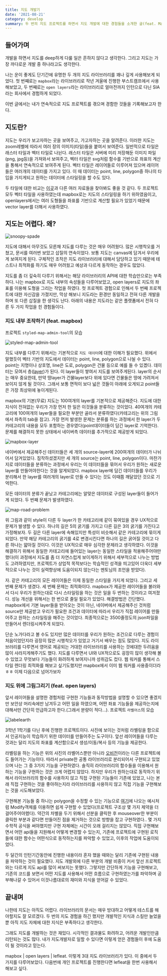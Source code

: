```yaml
---
title: 지도 개발기
date: '2021-08-21'
category: develop
summary: 두 번의 지도 프로젝트를 하면서 지도 개발에 대한 경험들을 소개한 글(feat. MapboxJS & OpenLayers)
---
```


## 들어가며

개발을 하면서 지도를 deep하게 다룰 일은 흔하지 않다고 생각한다. 그리고 지도는 가장 까다로운 개발 중 하나라고도 생각한다.

나는 운이 좋게도 단기간에 유명한 두 개의 지도 라이브러리를 꽤나 깊게 사용해보게 되었다. 첫 번쨰로는 `mapbox`라는 라이브러리로 작년 겨울에 진행한 부스트캠프에서 사용해보았고, 두 번째로는 `open layers`라는 라이브러리로 얼마전까지 인턴으로 다닌 SIA라는 회사에서 경험하게 되었다.

이번 글에서는 내가 연속적으로 지도 프로젝트를 겪으며 경함한 것들을 기록해보고자 한다.

## 지도란?

지도는 우리가 보고자하는 곳을 보여주고, 가고자하는 곳을 알려준다. 이러한 지도는 zoom레벨에 따라서 여러 장의 이미지(타일)들을 붙여서 보여준다. 일반적으로 타일은 래스터 타일과 벡터 타일로 나뉜다. 래스터 타일은 서버에 미리 저장해둔 이미지 파일(png, jpg등)을 가져와서 보여주고, 벡터 타일은 svg처럼 함수를 기반으로 좌표의 계산을 통해서 연속적으로 보여주게 된다. 벡터 타일은 레이어들로 이루어져 있으며 레이어들은 여러개의 데이터를 가지고 있다. 이 때 데이터는 point, line, polygon중 하나의 타입을 가지게되고 원하는 데이터에 스타일링을 할 수도 있다.

두 타일에 대한 비교는 [이곳](https://doc.arcgis.com/ko/arcgis-online/reference/tile-layers.htm)과 다른 여러 자료들을 찾아봐도 좋을 것 같다. 두 프로젝트 모두 벡터 타일을 사용하였는데 mapbox로는 지도의 스타일링을 하기 위하였음이고, openlayers에서는 여러 도형들을 좌표를 기반으로 계산할 필요가 있었기 때문에 vector layer를 더해서 사용하였다.

## 지도는 어렵다. 왜?

![snoopy-spade](/develop/images/snoopy-spade.jpeg)

지도에 대해서 아무것도 모른채 지도를 다루는 것은 매우 어려웠다. 많은 시행착오를 거쳤고, 문서를 여러번 보았고 삽질의 연속이었다. 보통 지도는 canvas에 담겨서 우리에게 보여지게 된다. 구체적인 조작은 지도 라이브러리에 대해서 담당하고 있기 때문에 테스트나 최적화를 하기도 매우 어려웠고 예상과 다르게 동작하는 경우도 많았다.

지도를 좀 더 깊숙히 다루기 위해서는 해당 라이브러리의 API에 대한 학습만으로는 부족하다. 나는 mapbox로 지도 내부의 속성들을 다루어보았고, open layers로 지도의 좌표를 이용해 도형을 그리는 작업을 하였다. 첫 프로젝트 경험으로 인해서 두 번째 프로젝트에 대한 자신감을 가졌지만, 막상 해보니 지도라는 환경만 동일하고 전혀 다른 개발을 하며 또 다른 삽질을 한 생각도 난다. 아래의 내용은 지도라는 같은 플랫폼에서 전혀 다른 두 가지 작업을 힌 경험들이다.

### 지도 내부 조작하기 (feat. mapbox)

프로젝트 `styled-map-admin-tool`의 모습

![styled-map-admin-tool](/develop/images/styled-map-admin-tool.png)

지도 내부를 다루기 위해서는 기본적으로 `지도 데이터`에 대한 이해가 필요했다. 위에서 말했듯이 벡터 기반의 지도에서 데이터는 point, line, polygon으로 나뉠 수 있다. point는 지명이나 상호명, line은 도로, polygon은 건물 등으로 예를 들 수 있곘다. 데이터는 모여서 층([layer](https://docs.mapbox.com/help/glossary/layer/))가 된다. 이 layer들이 쌓여서 지도를 보여주게된다. layer의 순서는 매우 중요한데, 만약 땅layer가 건물layer보다 위에 있다면 건물들은 땅에 가려져서 보이지 않게 될 것이다. 그래서 보통 면적이 보다 넓은 것들이 아래에 오게되고 point들은 가장 최상위에 놓이게된다.

mapbox의 기본(무료) 지도는 100여개의 layer를 기본적으로 제공해준다. 지도에 대한 지식이 전혀없는 우리가 가장 먼저 한 일은 이것들을 분류하는 것이었다. 40여개의 카테고리에 100여개의 layer들을 필요한 부분만 골라서 분류하였다(카테고리는 위의 그림에서 좌측의 tab을 참고). 가장 먼저 발생한 문제는 분류를 하는 과정에서 한 layer가 두 카테고리의 내용을 모두 포함하는 경우였다(point데이터들이 담긴 layer로 기억한다). 문제를 해결하지 못한 상태에서 네이버측 데이터를 추가적으로 제공받게 되었다.

![mapbox-layer](/develop/images/mapbox-layer.png)

네이버에서 제공해주신 데이터들은 세 개의 source-layer에 200여개의 데이터가 나뉘어서 담겨있었다. 짐작하셨겠지만 세 개의 source는 point, line, polygon이다. 마찬가지로 데이터들을 분류하는 과정에서 우리는 이 데이터들을 묶어서 우리가 원하는 새로운 layer를 만들어야한다는 것을 알게되었다. mapbox layer에 담긴 데이터들를 우리가 분리해서 한 layer를 여러개의 layer로 만들 수 있다는 것도 이때쯤 깨달았던 것으로 기억한다.

모든 데이터의 분류가 끝났고 카테고리에는 알맞은 데이터로 구성된 layer들이 들어가게 되었다. 두 번째 문제가 발생하였다.

![map-road-problem](/develop/images/map-road-problem.png)

위 그림과 같이 style이 다른 두 layer가 한 카테고리에 같이 묶여있을 경우 UX적으로 문제가 발생할 수 있다. 하나의 길은 5의 굵기를 가지고 다른 길은 3의 굵기를 가진다고 가정해보자. 두 길은 다른 layer에 속해있지만 특성이 비슷해서 같은 카테고리에 묶이게 되었다. 만약 해당 카테고리의 굵기를 4로 변경시킨다면 하나의 길은 굵어질 것이고 다른 하나는 얇아질 것이다. 이것은 UX적으로 매우 심각한 문제라고 생각하였다. 이것을 해결하기 위해서 동일한 카테고리에 들어있는 layer는 동일한 스타일을 적용해주어야만 했다(이 과정에서 지도를 좀 더 자연스럽게 보이게하기 위해서 세부적으로 나누는 방법도 고려하였지만, 프로젝트가 상업적 목적보다는 학습적인 성격을 띄고있어 더욱더 세부적으로 나누는 것이 실력향상에 도움이되지 않는다는 멘토님의 조언을 받았다).

자. 같은 카테고리의 모든 레이어들은 이제 동일한 스타일을 가지게 되었다. 그리고 세 번째 문제가 생겼다. 세 번째 문제는 최적화이다. mapbox가 제공한 레이어들을 불러와서 다시 우리가 원하는대로 다시 스타일링을 하는 것은 일을 두 번하는 것이라고 여겨졌다. 성능 개선을 위해서는 한 번으로 줄일 필요가 있었다. 해결방법은 간단했다. mapbox에서 기본 layer들을 받아오는 것이 아닌, 네이버에서 제공해주신 것처럼 source만 제공받고 우리가 필요한 조건과 데이터에 따라서 우리가 직접 레이어를 만들어주고 원하는 스타일링을 해주는 것이었다. 최종적으로는 3500줄정도의 json파일을 만들어서 렌더링시켜주게 되었다.

단순 노가다라고 볼 수도 있지만 많은 데이터를 우리가 원하는 조건으로 다루는 경험이 처음이었던지라 굉장히 많은 시행착오가 있었고 거기서 배우는 점도 많았다. 지도 라이브러리를 다루면서 영어로 제공되는 거대한 라이브러리를 사용하는 것에대한 두려움을 많이 사라지게해주기도 했다. 지도를 다루면서 UI와 UX적으로도 굉장히 많이 생각해 볼 수 있었고 무엇보다 기능들이 화려하게 보여지니까 성취감도 컸다. 웹 워커를 통해서 스타일 렌더링 최적화를 해보고 싶기도했지만 mapbox에서 이미 웹 워커를 사용중이더라ㅎㅎ 이제 다음으로 넘어가보자

### 지도 위에 그림그리기 (feat. open layers)

앞서 레이어들을 설명한 경험처럼 구현한 기능들과 동작방법을 설명할 수 있으면 좋겠지만 보안상 머리속에만 남겨두고 어떤 일을 하였으며, 어떤 좌표 기능들을 제공하는지에 대해서만 간단히 언급하고자 한다.(그래서 분량이 적다...). 프로젝트 `라벨어스`의 모습

![labelearth](/develop/images/labelearth.png)

3학년 1학기를 다닌 후에 진행한 프로젝트이다. 사진에 보이는 것처럼 라벨링을 함으로서 인공지능이 학습하기 위한 데이터를 만들어주는 도구이다. 앞선 레이어들을 다루는 것과는 달리 지도의 좌표를 계산함으로서 생성/이동/복사 등의 기능을 제공한다.

라벨링을 하는 기능은 위의 사진의 라벨어스뿐만 아니라 [오비전](https://recruit.si-analytics.ai/603e1889-9af8-4b4e-8610-4161e6193afb)이라는 다른 프로젝트에도 들어가는 기능이다. 따라서 private한 공통 라이브러리로 분리되어서 구현되고 있었으며 나는 그 중 3가지 기능을 구현하였다. 솔직히 라이브러리의 함수들을 이용해서 원하는 기능을 구현하는 것은 크게 어렵지 않았다. 하지만 우리가 원하는대로 동작하기 위해서 라이브러리의 함수를 사용하지 않고 직접 구현된 기능들이 기존에 있었고, 나는 본래 직접 구현하는 것을 좋아하는지라 라이브러리를 사용하지 않고 직접 기능을 구현해보는 것을 시도해보았다.

구현해본 기능들 중 하나는 polygon을 수정할 수 있는 기능으로 [여기](https://openlayers.org/en/latest/examples/draw-and-modify-features.html)에 나오는 예시처럼 Modify객체를 이용하면 쉽게 구현할 수 있었다(프로젝트 구조상 몇 가지 제약을 더 걸어주어야헸다). 약간의 차별을 두기 위해서 선분을 클릭한 후 mouseover한 부분이 클릭한 부분과 같다면 만들어진 점을 제거하는 것으로 방향을 잡고 구현하였다.. 몇 가지 수학적 공식을 써야했지만 구현 자체에는 시간이 오래 걸리지는 않았다. 직접 구현해보면서 어떤 api들을 지원해서 어떻게 변경할 수 있는지, 기존에 프로젝트에 구현된 로직들에 대한 함수는 어떤식으로 동작하는지를 파악할 수 있었고, 이후의 작업에 도움이되었다.

두 달간의 인턴기간동안에 진행한 내용이라 혼자 했을 때와는 달리 기존에 구현된 내용을 파악하는 것이 필요했다. 지도 개발외에 다른 부분의 개발 비중이 커서 앞선 프로젝트와는 다르게 지도 api를 많이 써보지는 못했다. 그렇지만 간단하게 기능을 구현해보고, 기존의 코드를 보면서 어떤 지도를 사용해서 어떤 흐름으로 구현하였는가를 파악하며 공부해나갈 수 있어서 이것나름대로의 재미와 지식을 얻어갈 수 있었다.

## 끝내며

나한테 지도는 아직도 어렵다. 라이브러리의 문서는 매우 방대하고 어떻게 테스트를 해야할지도 잘 모르겠다. 두 번의 지도 경험을 하긴 했지만 개발적인 지식과 스킬만 늘었을 뿐 아직 지도 자체에 대한 지식은 부족하다고 생각한다.

그래도 지도를 개발하는 것은 재밌다. 시각적인 결과물도 화려하고, 어려운 개발인만큼 리턴되는 것도 많다. 내가 지도개발자로 일할 수 있다면 이렇게 얻은 경험들이 후에 도움이 될 것이라고 믿는다.

mapbox | open layers | lefleat. 이렇게 3대 지도 라이브러리가 있다. 이 중에서 두 가지를 다루어보았다. 다음번에 개인 프로젝트를 진행한다면 lefleat을 한번 사용해서 해보고 싶다.
